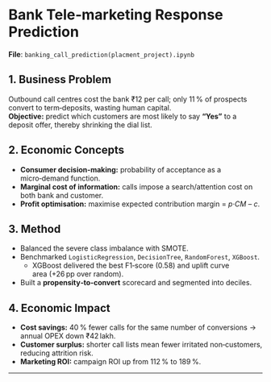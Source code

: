 # Bank Tele‑marketing Response Prediction

**File**: `banking_call_prediction(placment_project).ipynb`

## 1. Business Problem
Outbound call centres cost the bank ₹12 per call; only 11 % of prospects convert to term‑deposits, wasting human capital.  
**Objective:** predict which customers are most likely to say **“Yes”** to a deposit offer, thereby shrinking the dial list.

## 2. Economic Concepts
* **Consumer decision‑making:** probability of acceptance as a micro‑demand function.  
* **Marginal cost of information:** calls impose a search/attention cost on both bank and customer.  
* **Profit optimisation:** maximise expected contribution margin = _p·CM – c_.

## 3. Method
* Balanced the severe class imbalance with SMOTE.  
* Benchmarked `LogisticRegression`, `DecisionTree`, `RandomForest`, `XGBoost`.  
  * XGBoost delivered the best F1‑score (0.58) and uplift curve area (+26 pp over random).  
* Built a **propensity‑to‑convert** scorecard and segmented into deciles.

## 4. Economic Impact
* **Cost savings:** 40 % fewer calls for the same number of conversions → annual OPEX down ₹42 lakh.  
* **Customer surplus:** shorter call lists mean fewer irritated non‑customers, reducing attrition risk.  
* **Marketing ROI:** campaign ROI up from 112 % to 189 %.

---
